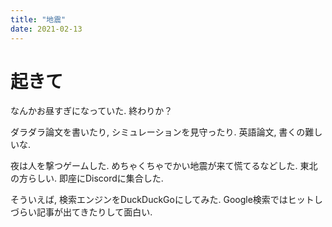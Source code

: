```yaml
---
title: "地震"
date: 2021-02-13
---
```


# 起きて
なんかお昼すぎになっていた. 終わりか？

ダラダラ論文を書いたり, シミュレーションを見守ったり. 英語論文, 書くの難しいな.

夜は人を撃つゲームした. めちゃくちゃでかい地震が来て慌てるなどした. 東北の方らしい. 即座にDiscordに集合した.

そういえば, 検索エンジンをDuckDuckGoにしてみた. Google検索ではヒットしづらい記事が出てきたりして面白い.